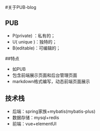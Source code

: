 #关于PUB-blog

## PUB
- P(private) ：私有的；
- U( unique )：独特的；
- B(editable)：可编辑的；

##特点
- 如PUB
- 包含前端展示页面和后台管理页面
- markdown格式编写，动态前端页面展示

## 技术栈
- 后端：spring家族+mybatis(mybatis-plus)
- 数据存储：mysql+redis
- 前端：vue+elementUI